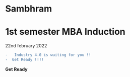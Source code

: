 # Sambhram

# 1st semester MBA Induction 

22nd february 2022 


```diff
-   Industry 4.0 is waiting for you !!
-  Get Ready !!!!
```

**Get Ready**
